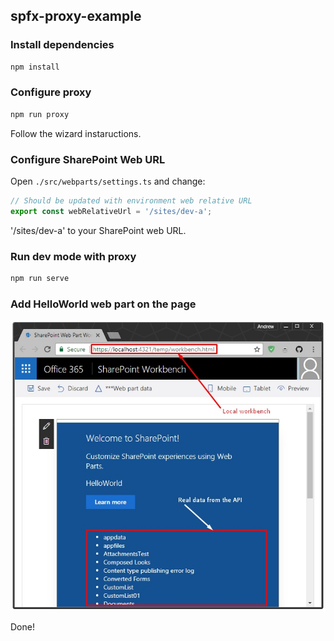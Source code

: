 ## spfx-proxy-example

### Install dependencies

```bash
npm install
```

### Configure proxy

```bash
npm run proxy
```

Follow the wizard instaructions.

### Configure SharePoint Web URL

Open `./src/webparts/settings.ts` and change:

```TypeScript
// Should be updated with environment web relative URL
export const webRelativeUrl = '/sites/dev-a';
```

'/sites/dev-a' to your SharePoint web URL.

### Run dev mode with proxy

```bash
npm run serve
```

### Add HelloWorld web part on the page

![](./assets/demo.jpg)

Done!
